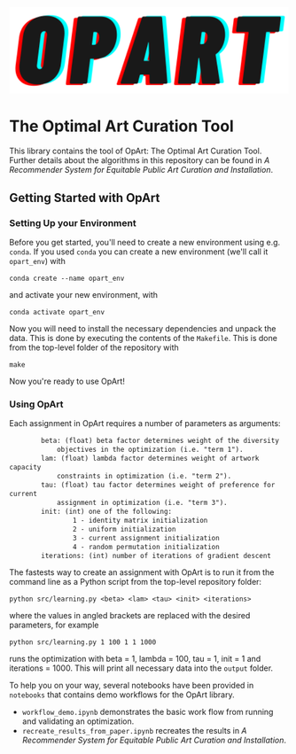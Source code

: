 <p align="center">
  <img width="600" src="images/op_art.png">
</p>

# The Optimal Art Curation Tool

This library contains the tool of OpArt: The Optimal Art Curation Tool. Further details about the algorithms in this repository can be found in *A Recommender System for Equitable Public Art Curation and Installation*.

## Getting Started with OpArt

### Setting Up your Environment

Before you get started, you'll need to create a new environment using e.g. `conda`.  If you used `conda` you can create a new environment (we'll call it `opart_env`) with 
```
conda create --name opart_env
```
and activate your new environment, with
```
conda activate opart_env
``` 
Now you will need to install the necessary dependencies and unpack the data.  This is done by executing the contents of the `Makefile`.  This is done from the top-level folder of the repository with

```
make
```
Now you're ready to use OpArt!

### Using OpArt

Each assignment in OpArt requires a number of parameters as arguments: 
```
        beta: (float) beta factor determines weight of the diversity 
            objectives in the optimization (i.e. "term 1").
        lam: (float) lambda factor determines weight of artwork capacity 
            constraints in optimization (i.e. "term 2").
        tau: (float) tau factor determines weight of preference for current 
            assignment in optimization (i.e. "term 3").
        init: (int) one of the following: 
                1 - identity matrix initialization
                2 - uniform initialization
                3 - current assignment initialization
                4 - random permutation initialization
        iterations: (int) number of iterations of gradient descent
```
The fastests way to create an assignment with OpArt is to run it from the command line as a Python script from the top-level repository folder:

```
python src/learning.py <beta> <lam> <tau> <init> <iterations>
```
where the values in angled brackets are replaced with the desired parameters, for example
```
python src/learning.py 1 100 1 1 1000
```
runs the optimization with beta = 1, lambda = 100, tau = 1, init = 1 and iterations = 1000.  This will print all necessary data into the `output` folder.

To help you on your way, several notebooks have been provided in `notebooks` that contains demo workflows for the OpArt library.  

* `workflow_demo.ipynb` demonstrates the basic work flow from running and validating an optimization.
* `recreate_results_from_paper.ipynb` recreates the results in *A Recommender System for Equitable Public Art Curation and Installation*.


